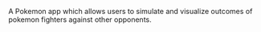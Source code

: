 A Pokemon app which allows users to simulate and visualize outcomes of pokemon fighters against other opponents.
